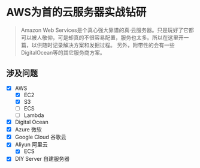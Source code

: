# AWS为首的云服务器实战钻研
> Amazon Web Services是个真心强大靠谱的真·云服务器。只是玩好了它都可以被人敬仰，可是却真的不很容易配置，服务也太多。所以在这里开一篇，以供随时记录解决方案和发掘过程。
另外，附带性的会有一些DigitalOcean等的其它服务商方案。

## 涉及问题
- [x] AWS
    - [x] EC2
    - [x] S3
    - [ ] ECS
    - [ ] Lambda
- [x] Digital Ocean
- [x] Azure 微软
- [x] Google Cloud 谷歌云
- [x] Aliyun 阿里云
    - [x] ECS
- [x] DIY Server 自建服务器